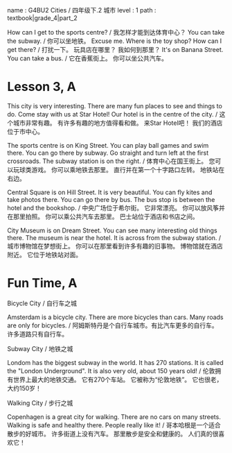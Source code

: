 name : G4BU2 Cities / 四年级下.2 城市
level : 1
path : textbook|grade_4|part_2

How can I get to the sports centre? / 我怎样才能到达体育中心？
You can take the subway. / 你可以坐地铁。
Excuse me. Where is the toy shop? How can I get there? / 打扰一下。 玩具店在哪里？ 我如何到那里？
It's on Banana Street. You can take a bus. / 它在香蕉街上。 你可以坐公共汽车。

# Lesson 3, A

This city is very interesting. There are many fun places to see and things to do. Come stay with us at Star Hotel! Our hotel is in the centre of the city. / 这个城市非常有趣。 有许多有趣的地方值得看和做。 来Star Hotel吧！ 我们的酒店位于市中心。

The sports centre is on King Street. You can play ball games and swim there. You can go there by subway. Go straight and turn left at the first crossroads. The subway station is on the right. / 体育中心在国王街上。 您可以玩球类游戏。 你可以乘地铁去那里。 直行并在第一个十字路口左转。 地铁站在右边。

Central Square is on Hill Street. It is very beautiful. You can fly kites and take photos there. You can go there by bus. The bus stop is between the hotel and the bookshop. / 中央广场位于希尔街。 它非常漂亮。 你可以放风筝并在那里拍照。 你可以乘公共汽车去那里。 巴士站位于酒店和书店之间。

City Museum is on Dream Street. You can see many interesting old things there. The museum is near the hotel. It is across from the subway station. / 城市博物馆在梦想街上。 你可以在那里看到许多有趣的旧事物。 博物馆就在酒店附近。 它位于地铁站对面。

# Fun Time, A

Bicycle City / 自行车之城

Amsterdam is a bicycle city. There are more bicycles than cars. Many roads are only for bicycles. / 阿姆斯特丹是个自行车城市。有比汽车更多的自行车。 许多道路只有自行车。

Subway City / 地铁之城

Londom has the biggest subway in the world. It has 270 stations. It is called the "London Underground". It is also very old, about 150 years old! / 伦敦拥有世界上最大的地铁交通。 它有270个车站。 它被称为“伦敦地铁”。 它也很老，大约150岁！

Walking City / 步行之城

Copenhagen is a great city for walking. There are no cars on many streets. Walking is safe and healthy there. People really like it! / 哥本哈根是一个适合散步的好城市。 许多街道上没有汽车。 那里散步是安全和健康的。 人们真的很喜欢它！
